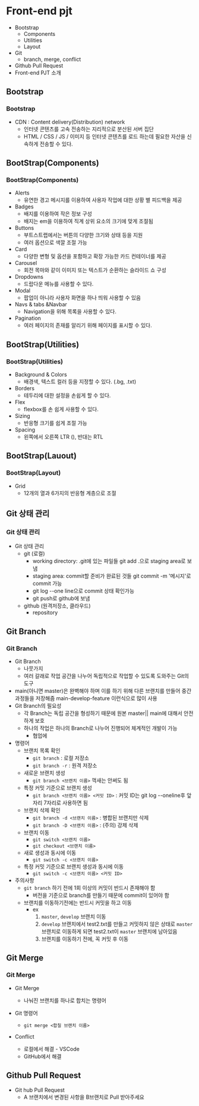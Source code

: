 # Front-end pjt
- Bootstrap
    - Components
    - Utilities
    - Layout
- Git
    - branch, merge, conflict
- Github Pull Request
- Front-end PJT 소개

## Bootstrap
### Bootstrap
- CDN : Content delivery(Distribution) network
    - 인터넷 콘텐츠를 고속 전송하는 지리적으로 분산된 서버 집단
    - HTML / CSS / JS / 이미지 등 인터넷 콘텐츠를 로드 하는데 필요한 자산을 신속하게 전송할 수 있다.

## BootStrap(Components)
### BootStrap(Components)
- Alerts
    - 유연한 경고 메시지를 이용하여 사용자 작업에 대한 상황 별 피드백을 제공
- Badges
    - 배지를 이용하여 작은 정보 구성
    - 배지는 em을 이용하여 직계 상위 요소의 크기에 맞게 조절됨
- Buttons
    - 부트스트랩에서는 버튼의 다양한 크기와 상태 등을 지원
    - 여러 옵션으로 색깔 조절 가능 
- Card
    - 다양한 변형 및 옵션을 포함하고 확장 가능한 카드 컨테이너를 제공
- Carousel
    - 회전 목마와 같이 이미지 또는 텍스트가 순환하는 슬라이드 쇼 구성
- Dropdowns
    - 드랍다운 메뉴를 사용할 수 있다.
- Modal 
    - 팝업이 아니라 사용자 화면을 하나 띄워 사용할 수 있음
- Navs & tabs &Navbar
    - Navigation을 위해 목록을 사용할 수 있다.
- Pagination
    - 여러 페이지의 존재를 알리기 위해 페이지를 표시할 수 있다.

## BootStrap(Utilities)
### BootStrap(Utilities)
- Background & Colors
    - 배경색, 텍스트 컬러 등을 지정할 수 있다. (.bg, .txt)
- Borders
    - 테두리에 대한 설정을 손쉽게 할 수 있다.
- Flex
    - flexbox를 손 쉽게 사용할 수 있다.
- Sizing
    - 반응형 크기를 쉽게 조절 가능
- Spacing
    - 왼쪽에서 오른쪽 LTR (), 반대는 RTL

## BootStrap(Lauout)
### BootStrap(Layout)
- Grid
    - 12개의 열과 6가지의 반응형 계층으로 조절

## Git 상태 관리
### Git 상태 관리
- Git 상태 관리
    - git (로컬)
        - working directory: .git에 있는 파일들 git add .으로 staging area로 보냄
        - staging area: commit할 준비가 완료된 것들 git commit -m '메시지'로 commit 가능
        - git log --one line으로 commit 상태 확인가능
        - git push로 github에 보냄
    - github (원격저장소, 클라우드)
        - repository
## Git Branch
### Git Branch
- Git Branch
    - 나뭇가지
    - 여러 갈래로 작업 공간을 나누어 독립적으로 작업할 수 있도록 도와주는 Git의 도구
- main(아니면 master)은 완벽해야 하며 이를 하기 위해 다른 브랜치를 만들어 중간 과정들을 저장해줌 main-develop-feature 이런식으로 많이 사용
- Git Branch의 필요성
    - 각 Branch는 독립 공간을 형성하기 때문에 원본 master|| main에 대해서 안전하게 보호
    - 하나의 작업은 하나의 Branch로 나누어 진행되어 체계적인 개발이 가능
        - 협업에 
- 명령어
    - 브랜치 목록 확인
        - `git branch` : 로컬 저장소
        - `git branch -r` : 원격 저장소
    - 새로운 브랜치 생성
        - `git branch <브랜치 이름>` 꺽새는 안써도 됨
    - 특정 커밋 기준으로 브랜치 생성
        - `git branch <브랜치 이름> <커밋 ID>` : 커밋 ID는 git log --oneline후 앞자리 7자리로 사용하면 됨
    - 브랜치 삭제 확인
        - `git branch -d <브랜치 이름>` : 병합된 브랜치만 삭제
        - `git branch -D <브랜치 이름>` : (주의) 강제 삭제  
    - 브랜치 이동
        - `git switch <브랜치 이름>`
        - `git checkout <브랜치 이름>`
    - 새로 생성과 동시에 이동
        - `git switch -c <브랜치 이름>`
    - 특정 커밋 기준으로 브랜치 생성과 동시에 이동
        - `git switch -c <브랜치 이름> <커밋 ID>`
- 주의사항
    - `git branch` 하기 전에 1회 이상의 커밋이 반드시 존재해야 함
        - 버전을 기준으로 branch를 만들기 때문에 commit이 있어야 함
    - 브랜치를 이동하기전에는 반드시 커밋을 하고 이동
        - ex
            1. `master`, `develop` 브랜치 이동
            2. `develop` 브랜치에서 test2.txt를 만들고 커밋하지 않은 상태로 `master` 브랜치로 이동하게 되면 test2.txt이 `master` 브랜치에 남아있음
            3. 브랜치를 이동하기 전에, 꼭 커밋 후 이동

## Git Merge
### Git Merge
- Git Merge
    - 나눠진 브랜치를 하나로 합치는 명령어
- Git 명령어
    - `git merge <합칠 브랜치 이름>`

- Conflict
    - 로컬에서 해결 - VSCode
    - GitHub에서 해결

## Github Pull Request
- Git hub Pull Request
    - A 브랜치에서 변경된 사항을 B브랜치로 Pull 받아주세요
